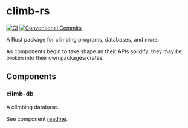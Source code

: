 # climb-rs

[![CI](https://github.com/lgrosz/climb-rs/actions/workflows/ci.yaml/badge.svg)](https://github.com/lgrosz/climb-rs/actions/workflows/ci.yaml)
[![Conventional Commits](https://img.shields.io/badge/Conventional%20Commits-1.0.0-%23FE5196?logo=conventionalcommits&logoColor=white)](https://conventionalcommits.org)

A Rust package for climbing programs, databases, and more.

As components begin to take shape an their APIs solidify, they may be broken
into their own packages/crates.

## Components

### climb-db

A climbing database.

See component [readme](./climb-db/README.md).

